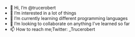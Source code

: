 - 👋 Hi, I’m @trucerobert
- 👀 I’m interested in a lot of things 
- 🌱 I’m currently learning different programming languages 
- 💞️ I’m looking to collaborate on anything I've learned so far 
- 📫 How to reach me;Twitter: _Trucerobert

<!---
Trucerobert/Trucerobert is a ✨ special ✨ repository because its `README.md` (this file) appears on your GitHub profile.
You can click the Preview link to take a look at your changes.
--->
